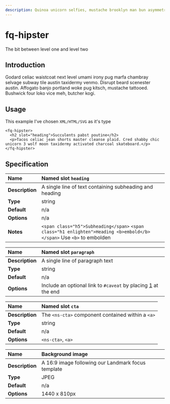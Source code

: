 ```yaml
---
description: Quinoa unicorn selfies, mustache brooklyn man bun asymmetrical mlkshk food truck raclette gochujang gentrify.
---
```


# fq-hipster

The bit between level one and level two

## Introduction

Godard celiac waistcoat next level umami irony pug marfa chambray selvage subway tile austin taxidermy venmo. Disrupt beard scenester austin. Affogato banjo portland woke pug kitsch, mustache tattooed. Bushwick four loko vice meh, butcher kogi.

## Usage

This example I've chosen `XML/HTML/SVG` as it's type

```markup
<fq-hipster>
  <h2 slot="heading">Succulents pabst poutine</h2>
  <p>Tacos celiac jean shorts master cleanse plaid. Cred shabby chic unicorn 3 wolf moon taxidermy activated charcoal skateboard.</p>
</fq-hipster>
```

## Specification

| Name | Named slot `heading` |
| :--- | :--- |
| **Description** | A single line of text containing subheading and heading |
| **Type** | string |
| **Default** | n/a |
| **Options** | n/a |
| **Notes** | `<span class="h5">Subheading</span>`  `<span class="h1 enlighten">Heading <b>embold</b> </span>` Use `<b>` to embolden |

| Name | Named slot `paragraph` |
| :--- | :--- |
| **Description** | A single line of paragraph text |
| **Type** | string |
| **Default** | n/a |
| **Options** | Include an optional link to `#caveat` by placing [1](ns-landmark.md#caveat) at the end |

| Name | Named slot `cta` |
| :--- | :--- |
| **Description** | The `<ns-cta>` component  contained within a `<a>` |
| **Type** | string |
| **Default** | n/a |
| **Options** | `<ns-cta>`, `<a>` |

| Name | Background image |
| :--- | :--- |
| **Description** | A 16:9 image following our Landmark focus template |
| **Type** | JPEG |
| **Default** | n/a |
| **Options** | 1440 x 810px |